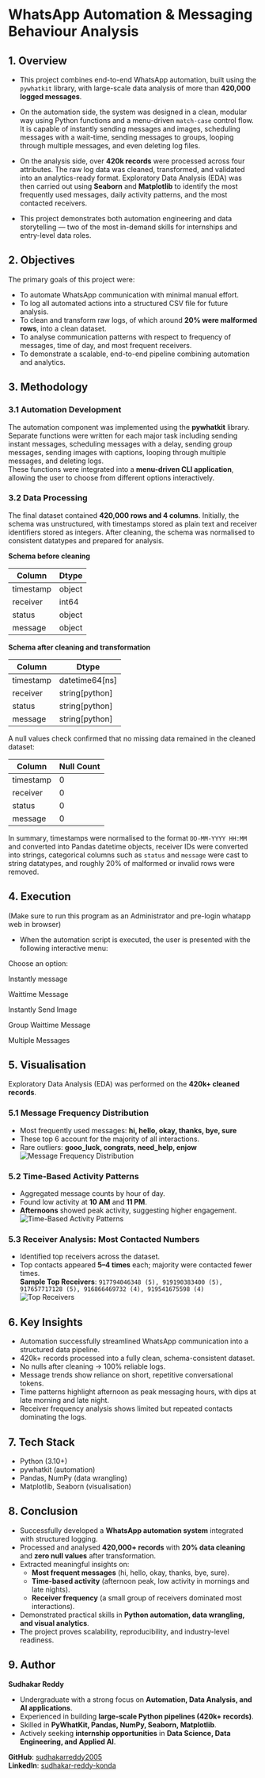 # WhatsApp Automation & Messaging Behaviour Analysis  

## 1. Overview  
- This project combines end-to-end WhatsApp automation, built using the `pywhatkit` library, with large-scale data analysis of more than **420,000 logged messages**.  

- On the automation side, the system was designed in a clean, modular way using Python functions and a menu-driven `match-case` control flow. It is capable of instantly sending messages and images, scheduling messages with a wait-time, sending messages to groups, looping through multiple messages, and even deleting log files.  

- On the analysis side, over **420k records** were processed across four attributes. The raw log data was cleaned, transformed, and validated into an analytics-ready format. Exploratory Data Analysis (EDA) was then carried out using **Seaborn** and **Matplotlib** to identify the most frequently used messages, daily activity patterns, and the most contacted receivers.  

- This project demonstrates both automation engineering and data storytelling — two of the most in-demand skills for internships and entry-level data roles.  



## 2. Objectives  
The primary goals of this project were:  
- To automate WhatsApp communication with minimal manual effort.  
- To log all automated actions into a structured CSV file for future analysis.  
- To clean and transform raw logs, of which around **20% were malformed rows**, into a clean dataset.  
- To analyse communication patterns with respect to frequency of messages, time of day, and most frequent receivers.  
- To demonstrate a scalable, end-to-end pipeline combining automation and analytics.  



## 3. Methodology  

### 3.1 Automation Development  
The automation component was implemented using the **pywhatkit** library. Separate functions were written for each major task including sending instant messages, scheduling messages with a delay, sending group messages, sending images with captions, looping through multiple messages, and deleting logs.  
These functions were integrated into a **menu-driven CLI application**, allowing the user to choose from different options interactively.  

### 3.2 Data Processing  
The final dataset contained **420,000 rows and 4 columns**. Initially, the schema was unstructured, with timestamps stored as plain text and receiver identifiers stored as integers. After cleaning, the schema was normalised to consistent datatypes and prepared for analysis.  

**Schema before cleaning**  

| Column    | Dtype   |  
|-----------|---------|  
| timestamp | object  |  
| receiver  | int64   |  
| status    | object  |  
| message   | object  |  

**Schema after cleaning and transformation**  

| Column    | Dtype             |  
|-----------|------------------|  
| timestamp | datetime64[ns]   |  
| receiver  | string[python]   |  
| status    | string[python]   |  
| message   | string[python]   |  

A null values check confirmed that no missing data remained in the cleaned dataset:  

| Column    | Null Count |  
|-----------|------------|  
| timestamp | 0          |  
| receiver  | 0          |  
| status    | 0          |  
| message   | 0          |  

In summary, timestamps were normalised to the format `DD-MM-YYYY HH:MM` and converted into Pandas datetime objects, receiver IDs were converted into strings, categorical columns such as `status` and `message` were cast to string datatypes, and roughly 20% of malformed or invalid rows were removed.  



## 4. Execution  
(Make sure to run this program as an Administrator and pre-login whatapp web in browser)
- When the automation script is executed, the user is presented with the following interactive menu:  

Choose an option:

Instantly message

Waittime Message

Instantly Send Image

Group Waittime Message

Multiple Messages



## 5. Visualisation  

Exploratory Data Analysis (EDA) was performed on the **420k+ cleaned records**.  

### 5.1 Message Frequency Distribution  
- Most frequently used messages: **hi, hello, okay, thanks, bye, sure**  
- These top 6 account for the majority of all interactions.  
- Rare outliers: **gooo_luck, congrats, need_help, enjow**  
![Message Frequency Distribution](link_to_message_frequency_plot)  

### 5.2 Time-Based Activity Patterns  
- Aggregated message counts by hour of day.  
- Found low activity at **10 AM** and **11 PM**.  
- **Afternoons** showed peak activity, suggesting higher engagement.  
![Time-Based Activity Patterns](link_to_time_activity_plot)  

### 5.3 Receiver Analysis: Most Contacted Numbers  
- Identified top receivers across the dataset.  
- Top contacts appeared **5–4 times** each; majority were contacted fewer times.  
**Sample Top Receivers**: `917794046348 (5), 919190383400 (5), 917657717128 (5), 916866469732 (4), 919541675598 (4)`  
![Top Receivers](link_to_top_receivers_plot)  


## 6. Key Insights  
- Automation successfully streamlined WhatsApp communication into a structured data pipeline.  
- 420k+ records processed into a fully clean, schema-consistent dataset.  
- No nulls after cleaning → 100% reliable logs.  
- Message trends show reliance on short, repetitive conversational tokens.  
- Time patterns highlight afternoon as peak messaging hours, with dips at late morning and late night.  
- Receiver frequency analysis shows limited but repeated contacts dominating the logs.  




## 7. Tech Stack  
- Python (3.10+)  
- pywhatkit (automation)  
- Pandas, NumPy (data wrangling)  
- Matplotlib, Seaborn (visualisation)  





## 8. Conclusion  
- Successfully developed a **WhatsApp automation system** integrated with structured logging.  
- Processed and analysed **420,000+ records** with **20% data cleaning** and **zero null values** after transformation.  
- Extracted meaningful insights on:  
  - **Most frequent messages** (hi, hello, okay, thanks, bye, sure).  
  - **Time-based activity** (afternoon peak, low activity in mornings and late nights).  
  - **Receiver frequency** (a small group of receivers dominated most interactions).  
- Demonstrated practical skills in **Python automation, data wrangling, and visual analytics**.  
- The project proves scalability, reproducibility, and industry-level readiness.  



## 9. Author  
**Sudhakar Reddy**  
- Undergraduate with a strong focus on **Automation, Data Analysis, and AI applications**.  
- Experienced in building **large-scale Python pipelines (420k+ records)**.  
- Skilled in **PyWhatKit, Pandas, NumPy, Seaborn, Matplotlib**.  
- Actively seeking **internship opportunities** in **Data Science, Data Engineering, and Applied AI**.  

 **GitHub**: [sudhakarreddy2005](https://github.com/sudhakarreddy2005)  
 **LinkedIn**: [sudhakar-reddy-konda](https://www.linkedin.com/in/sudhakar-reddy-konda-769320299)  
  














